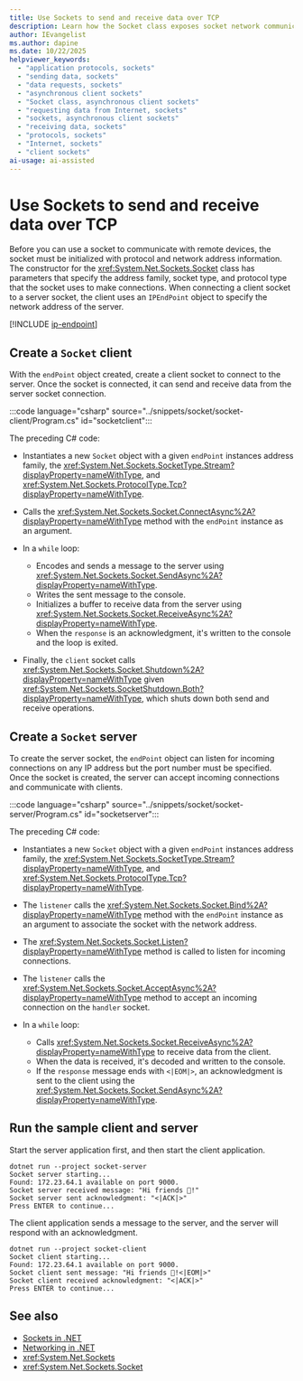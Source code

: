 ```yaml
---
title: Use Sockets to send and receive data over TCP
description: Learn how the Socket class exposes socket network communication functionality in .NET.
author: IEvangelist
ms.author: dapine
ms.date: 10/22/2025
helpviewer_keywords:
  - "application protocols, sockets"
  - "sending data, sockets"
  - "data requests, sockets"
  - "asynchronous client sockets"
  - "Socket class, asynchronous client sockets"
  - "requesting data from Internet, sockets"
  - "sockets, asynchronous client sockets"
  - "receiving data, sockets"
  - "protocols, sockets"
  - "Internet, sockets"
  - "client sockets"
ai-usage: ai-assisted
---
```


# Use Sockets to send and receive data over TCP

Before you can use a socket to communicate with remote devices, the socket must be initialized with protocol and network address information. The constructor for the <xref:System.Net.Sockets.Socket> class has parameters that specify the address family, socket type, and protocol type that the socket uses to make connections. When connecting a client socket to a server socket, the client uses an `IPEndPoint` object to specify the network address of the server.

[!INCLUDE [ip-endpoint](../includes/ip-endpoint.md)]

## Create a `Socket` client

With the `endPoint` object created, create a client socket to connect to the server. Once the socket is connected, it can send and receive data from the server socket connection.

:::code language="csharp" source="../snippets/socket/socket-client/Program.cs" id="socketclient":::

The preceding C# code:

- Instantiates a new `Socket` object with a given `endPoint` instances address family, the <xref:System.Net.Sockets.SocketType.Stream?displayProperty=nameWithType>, and <xref:System.Net.Sockets.ProtocolType.Tcp?displayProperty=nameWithType>.
- Calls the <xref:System.Net.Sockets.Socket.ConnectAsync%2A?displayProperty=nameWithType> method with the `endPoint` instance as an argument.
- In a `while` loop:

  - Encodes and sends a message to the server using <xref:System.Net.Sockets.Socket.SendAsync%2A?displayProperty=nameWithType>.
  - Writes the sent message to the console.
  - Initializes a buffer to receive data from the server using <xref:System.Net.Sockets.Socket.ReceiveAsync%2A?displayProperty=nameWithType>.
  - When the `response` is an acknowledgment, it's written to the console and the loop is exited.

- Finally, the `client` socket calls <xref:System.Net.Sockets.Socket.Shutdown%2A?displayProperty=nameWithType> given <xref:System.Net.Sockets.SocketShutdown.Both?displayProperty=nameWithType>, which shuts down both send and receive operations.

## Create a `Socket` server

To create the server socket, the `endPoint` object can listen for incoming connections on any IP address but the port number must be specified. Once the socket is created, the server can accept incoming connections and communicate with clients.

:::code language="csharp" source="../snippets/socket/socket-server/Program.cs" id="socketserver":::

The preceding C# code:

- Instantiates a new `Socket` object with a given `endPoint` instances address family, the <xref:System.Net.Sockets.SocketType.Stream?displayProperty=nameWithType>, and <xref:System.Net.Sockets.ProtocolType.Tcp?displayProperty=nameWithType>.
- The `listener` calls the <xref:System.Net.Sockets.Socket.Bind%2A?displayProperty=nameWithType> method with the `endPoint` instance as an argument to associate the socket with the network address.
- The <xref:System.Net.Sockets.Socket.Listen?displayProperty=nameWithType> method is called to listen for incoming connections.
- The `listener` calls the <xref:System.Net.Sockets.Socket.AcceptAsync%2A?displayProperty=nameWithType> method to accept an incoming connection on the `handler` socket.
- In a `while` loop:

  - Calls <xref:System.Net.Sockets.Socket.ReceiveAsync%2A?displayProperty=nameWithType> to receive data from the client.
  - When the data is received, it's decoded and written to the console.
  - If the `response` message ends with `<|EOM|>`, an acknowledgment is sent to the client using the <xref:System.Net.Sockets.Socket.SendAsync%2A?displayProperty=nameWithType>.

## Run the sample client and server

Start the server application first, and then start the client application.

```dotnetcli
dotnet run --project socket-server
Socket server starting...
Found: 172.23.64.1 available on port 9000.
Socket server received message: "Hi friends 👋!"
Socket server sent acknowledgment: "<|ACK|>"
Press ENTER to continue...
```

The client application sends a message to the server, and the server will respond with an acknowledgment.

```dotnetcli
dotnet run --project socket-client
Socket client starting...
Found: 172.23.64.1 available on port 9000.
Socket client sent message: "Hi friends 👋!<|EOM|>"
Socket client received acknowledgment: "<|ACK|>"
Press ENTER to continue...
```

## See also

- [Sockets in .NET](sockets-overview.md)
- [Networking in .NET](../overview.md)
- <xref:System.Net.Sockets>
- <xref:System.Net.Sockets.Socket>
